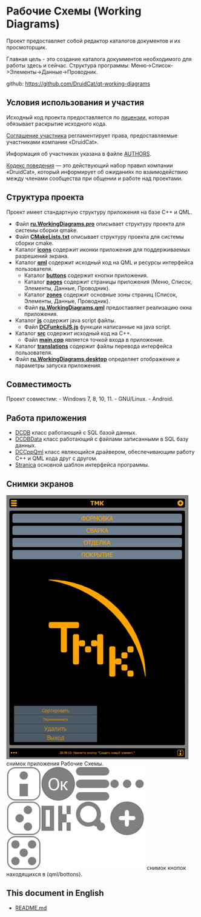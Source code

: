 ﻿# Рабочие Схемы (Working Diagrams)

Проект предоставляет собой редактор каталогов документов и их просмоторщик.

Главная цель - это создание каталога докумментов необходимого для работы здесь и сейчас.
Структура программы: Меню->Список->Элементы->Данные->Проводник.

github:
https://github.com/DruidCat/qt-working-diagrams

## Условия использования и участия

Исходный код проекта предоставляется по [лицензии](LICENSE.GPLv3.md),
которая обязывает раскрытие исходного кода.

[Соглашение участника](CONTRIBUTING.md) регламентирует права,
предоставляемые участниками компании «DruidCat».

Информация об участниках указана в файле [AUTHORS](AUTHORS.md).

[Кодекс поведения](CODE_OF_CONDUCT.md) — это действующий набор правил компании «DruidCat», который информирует
об ожиданиях по взаимодействию между членами сообщества при общении и работе над проектами.

## Структура проекта

Проект имеет стандартную структуру приложения на базе C++ и QML.

* Файл **[ru.WorkingDiagrams.pro](ru.WorkingDiagrams.pro)**
        описывает структуру проекта для системы сборки qmake.
* Файл **[CMakeLists.txt](CMakeLists.txt)**
        описывает структуру проекта для системы сборки cmake.
* Каталог **[icons](icons)** содержит иконки приложения для поддерживаемых разрешений экрана.
* Каталог **[qml](qml)** содержит исходный код на QML и ресурсы интерфейса пользователя.
	* Каталог **[buttons](qml/buttons)** содержит кнопки приложения.
	* Каталог **[pages](qml/pages)** содержит страницы приложения (Меню, Список, Элементы, Данные, Проводник).
	* Каталог **[zones](qml/zones)** содержит основные зоны страниц (Список, Элементы, Данные, Проводник).
	* Файл **[ru.WorkingDiagrams.qml](qml/ru.WorkingDiagrams.qml)**
                предоставляет реализацию окна приложения.
* Каталог **[js](js)** содержит java script файлы.
	* Файл **[DCFunkciiJS.js](js/DCFunkciiJS.js)**
				функции написанные на java script.
* Каталог **[src](src)** содержит исходный код на C++.
    * Файл **[main.cpp](src/main.cpp)** является точкой входа в приложение.
* Каталог **[translations](translations)** содержит файлы перевода интерфейса пользователя.
* Файл **[ru.WorkingDiagrams.desktop](ru.WorkingDiagrams.desktop)**
        определяет отображение и параметры запуска приложения.
        
## Совместимость

Проект совместим:
    - Windows 7, 8, 10, 11.
    - GNU/Linux.
    - Android.

## Работа приложения

- [DCDB](src/dcdb.h) класс работающий с SQL базой данных.
- [DCDBData](src/dcdbdata.h) класс работающий с файлами записанными в SQL базу данных.
- [DCCppQml](src/cppqml.h) класс являющийся драйвером, обеспечивающим работу С++ и QML кода друг с другом.
- [Stranica](qml/pages/Stranica.qml) основной шаблон интерфейса программы.

## Снимки экранов

![screenshots](screenshots/ru.WorkingDiagrams.png) снимок приложения Рабочие Схемы.
![screenshots](screenshots/KnopkiQML.png) снимок кнопок находящихся в (qml/bottons).

## This document in English

- [README.md](README.md)
